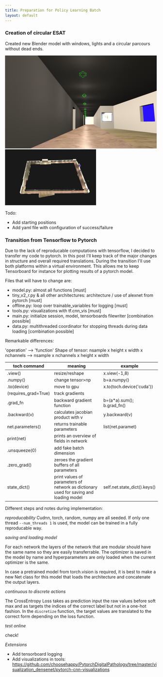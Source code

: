 ```yaml
---
title: Preparation for Policy Learning Batch
layout: default
---
```



### Creation of circular ESAT

Created new Blender model with windows, lights and a circular parcours without dead ends.

<img src="/imgs/19-01-10_esatv3.jpg" alt="circular esat" style="width: 500px;"/>
<img src="/imgs/19-01-10_esatv3_1.jpg" alt="circular esat" style="width: 300px;"/>


Todo:
- Add starting positions
- Add yaml file with configuration of success/failure

### Transition from Tensorflow to Pytorch

Due to the lack of reproducable computations with tensorflow, I decided to transfer my code to pytorch.
In this post I'll keep track of the major changes in structure and overall required translations.
During the transition I'll use both platforms within a virtual environment.
This allows me to keep Tensorboard for instance for plotting results of a pytorch model.

Files that will have to change are:

- model.py: almost all functions [must]
- tiny_v2_r.py & all other architectures: architecture / use of alexnet from pytorch [must] 
- offline.py: loop over trainable_variables for logging [must]
- tools.py: visualizations with tf.cnn_vis [must]
- main.py: initialize session, model, tensorboards filewriter [combination possible]
- data.py: multithreaded coordinator for stopping threads during data loading [combination possible]

Remarkable differences:

'operation' --> 'function'
Shape of tensor: nsample x height x width x nchannels --> nsample x nchannels x height x width

| toch command | meaning          | example                   |
|--------------|------------------|---------------------------|
| .view()      | resize/reshape   | x.view(-1,8)              |
| .numpy()     | change tensor>np | b=a.numpy()               |
| .to(device)  | move to gpu      | x.to(toch.device('cuda')) |
| (requires_grad=True) | track gradients | |
| .grad_fn     | backward gradient function | b=(a*a).sum(); b.grad_fn() |
| .backward(v) | calculates jacobian product with v | y.backward(v) |
| net.parameters()| returns trainable parameters | list(net.paramet) |
| print(net) | prints an overview of fields in network | |
| .unsqueeze(0) | add fake batch dimension | |
| .zero_grad() | zeroes the gradient buffers of all parameters | |
| state_dict() | print values of parameters of network as dictionary used for saving and loading model | self.net.state_dict().keys() |


Different steps and notes during implementation:

_reproducability_
Cudnn, torch, random, numpy are all seeded. If only one thread `--num_threads 1` is used, the model can be trained in a fully reproducable way.

_saving and loading model_

For each network the layers of the network that are modular should have the same name so they are easily transferrable.
The optimizer is saved in the model by name and hyperparameters are only loaded when the current optimizer is the same.

In case a pretrained model from torch.vision is required, it is best to make a new Net class for this model that loads the architecture and concatenate the output layers.

_continuous to discrete actions_

The CrossEntropy Loss takes as prediction input the raw values before soft max and as targets the indices of the correct label but not in a one-hot fashion.
In the `discretize` function, the target values are translated to the correct form depending on the loss function.

_test online_

check!

_Extensions_

- Add tensorboard logging
- Add visualizations in tools: https://github.com/choosehappy/PytorchDigitalPathology/tree/master/visualization_densenet/pytorch-cnn-visualizations

## 